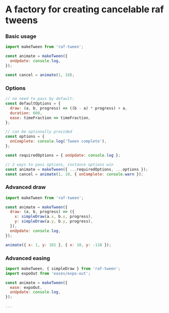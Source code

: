 # A factory for creating cancelable raf tweens

### Basic usage
```javascript
import makeTween from 'raf-tween';

const animate = makeTween({
  onUpdate: console.log,
});

const cancel = animate(1, 10);
```

### Options
```javascript
// no need to pass by default:
const defaultOptions = {
  draw: (a, b, progress) => ((b - a) * progress) + a,
  duration: 608,
  ease: timeFraction => timeFraction,
};

// can be optionally provided
const options = {
  onComplete: console.log('Tween complete'),
};

const requiredOptions = { onUpdate: console.log };

// 2 ways to pass options, instance options win
const animate = makeTween({ ...requiredOptions, ...options });
const cancel = animate(1, 10, { onComplete: console.warn });
```

### Advanced draw
```javascript
import makeTween from 'raf-tween';

const animate = makeTween({
  draw: (a, b, progress) => ({
    x: simpleDraw(a.x, b.x, progress),
    y: simpleDraw(a.y, b.y, progress),
  }),
  onUpdate: console.log,
});

animate({ x: 1, y: 101 }, { x: 10, y: -110 });
```

### Advanced easing
```javascript
import makeTween, { simpleDraw } from 'raf-tween';
import expoOut from 'eases/expo-out';

const animate = makeTween({
  ease: expoOut,
  onUpdate: console.log,
});

...
```
